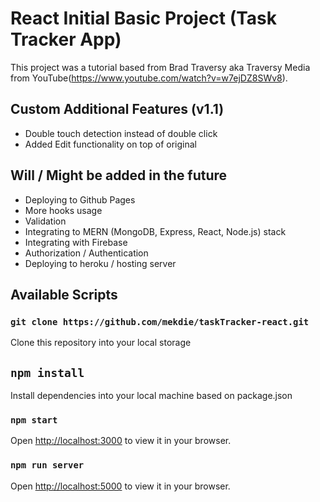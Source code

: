 # React Initial Basic Project (Task Tracker App)

This project was a tutorial based from Brad Traversy aka Traversy Media from YouTube(https://www.youtube.com/watch?v=w7ejDZ8SWv8).

## Custom Additional Features (v1.1)

- Double touch detection instead of double click
- Added Edit functionality on top of original

## Will / Might be added in the future

- Deploying to Github Pages
- More hooks usage
- Validation
- Integrating to MERN (MongoDB, Express, React, Node.js) stack
- Integrating with Firebase
- Authorization / Authentication
- Deploying to heroku / hosting server

## Available Scripts

### `git clone https://github.com/mekdie/taskTracker-react.git`

Clone this repository into your local storage

## `npm install`

Install dependencies into your local machine based on package.json

### `npm start`

Open [http://localhost:3000](http://localhost:3000) to view it in your browser.

### `npm run server`

Open [http://localhost:5000](http://localhost:5000) to view it in your browser.
